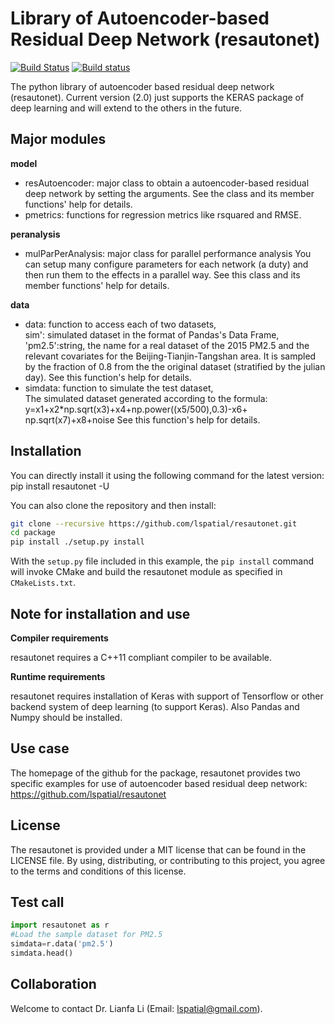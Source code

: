 # Library of Autoencoder-based Residual Deep Network (resautonet)

[![Build Status](https://travis-ci.org/pybind/cmake_example.svg?branch=master)](https://travis-ci.org/pybind/cmake_example)
[![Build status](https://ci.appveyor.com/api/projects/status/57nnxfm4subeug43/branch/master?svg=true)](https://ci.appveyor.com/project/dean0x7d/cmake-example/branch/master)

The python library of autoencoder based residual deep network (resautonet). 
Current version (2.0) just supports the KERAS package of deep learning and 
will extend to the others in the future. 

## Major modules

**model**

* resAutoencoder: major class to obtain a autoencoder-based residual 
      deep network by setting the arguments. See the class and its 
      member functions' help for details.  
* pmetrics: functions for regression metrics like rsquared and RMSE. 

**peranalysis**

* mulParPerAnalysis: major class for parallel performance analysis 
      You can setup many configure parameters for each network (a duty)
      and then run them to the effects in a parallel way. See this class 
      and its member functions' help for details.  

**data**

* data: function to access each of two datasets,  
         sim': simulated dataset in the format of Pandas's Data Frame,
         'pm2.5':string, the name for a real dataset of the 2015 PM2.5 
         and the relevant covariates for the Beijing-Tianjin-Tangshan
         area. It is sampled by the fraction of 0.8 from the
         the original dataset (stratified by the julian day).
         See this function's help for details.  
* simdata: function to simulate the test dataset,  
         The simulated dataset generated according to the formula:
         y=x1+x2*np.sqrt(x3)+x4+np.power((x5/500),0.3)-x6+
         np.sqrt(x7)+x8+noise
         See this function's help for details.

## Installation

You can directly install it using the following command for the latest version:
pip install resautonet -U

You can also clone the repository and then install:

```bash
git clone --recursive https://github.com/lspatial/resautonet.git
cd package 
pip install ./setup.py install 
```

With the `setup.py` file included in this example, the `pip install` command will
invoke CMake and build the resautonet module as specified in `CMakeLists.txt`.


## Note for installation and use 

**Compiler requirements**

resautonet requires a C++11 compliant compiler to be available.

**Runtime requirements**

resautonet requires installation of Keras with support of Tensorflow or other 
backend system of deep learning (to support Keras). Also Pandas and Numpy should 
be installed. 


## Use case 
The homepage of the github for the package, resautonet provides two specific 
examples for use of autoencoder based residual deep network:  
https://github.com/lspatial/resautonet 


## License

The resautonet is provided under a MIT license that can be found in the LICENSE
file. By using, distributing, or contributing to this project, you agree to the
terms and conditions of this license.

## Test call

```python
import resautonet as r
#Load the sample dataset for PM2.5  
simdata=r.data('pm2.5')
simdata.head()
```
## Collaboration

Welcome to contact Dr. Lianfa Li (Email: lspatial@gmail.com). 